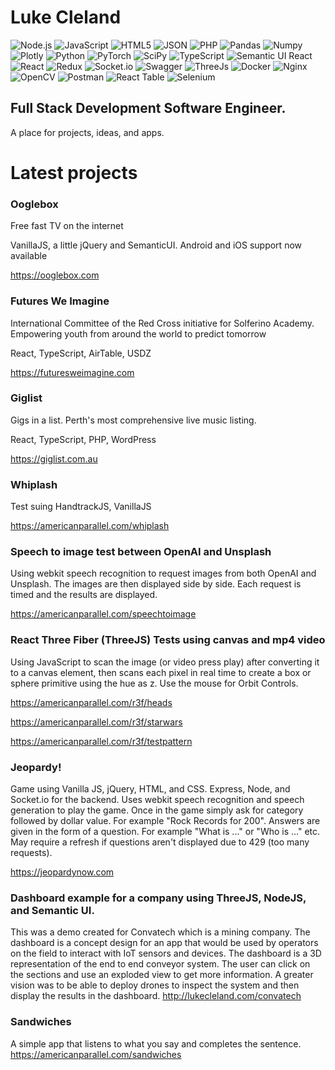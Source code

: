 # Luke Cleland

![Node.js](https://img.shields.io/badge/Node.js-339933?style=for-the-badge&logo=nodedotjs&logoColor=white)
![JavaScript](https://img.shields.io/badge/JavaScript-323330?style=for-the-badge&logo=javascript&logoColor=F7DF1E)
![HTML5](https://img.shields.io/badge/HTML5-E34F26?style=for-the-badge&logo=html5&logoColor=white)
![JSON](https://img.shields.io/badge/json-5E5C5C?style=for-the-badge&logo=json&logoColor=white)
![PHP](https://img.shields.io/badge/PHP-777BB4?style=for-the-badge&logo=php&logoColor=white)
![Pandas](https://img.shields.io/badge/Pandas-2C2D72?style=for-the-badge&logo=pandas&logoColor=white)
![Numpy](https://img.shields.io/badge/Numpy-777BB4?style=for-the-badge&logo=numpy&logoColor=white)
![Plotly](https://img.shields.io/badge/Plotly-239120?style=for-the-badge&logo=plotly&logoColor=white)
![Python](https://img.shields.io/badge/Python-FFD43B?style=for-the-badge&logo=python&logoColor=blue)
![PyTorch](https://img.shields.io/badge/PyTorch-EE4C2C?style=for-the-badge&logo=PyTorch&logoColor=white)
![SciPy](https://img.shields.io/badge/SciPy-654FF0?style=for-the-badge&logo=SciPy&logoColor=white)
![TypeScript](https://img.shields.io/badge/TypeScript-007ACC?style=for-the-badge&logo=typescript&logoColor=white)
![Semantic UI React](https://img.shields.io/badge/semantic%20ui%20react-35BDB2?style=for-the-badge&logo=semanticuireact&logoColor=white)
![React](https://img.shields.io/badge/React-20232A?style=for-the-badge&logo=react&logoColor=61DAFB)
![Redux](https://img.shields.io/badge/Redux-593D88?style=for-the-badge&logo=redux&logoColor=white)
![Socket.io](https://img.shields.io/badge/Socket.io-010101?&style=for-the-badge&logo=Socket.io&logoColor=white)
![Swagger](https://img.shields.io/badge/Swagger-85EA2D?style=for-the-badge&logo=Swagger&logoColor=white)
![ThreeJs](https://img.shields.io/badge/ThreeJs-black?style=for-the-badge&logo=three.js&logoColor=white)
![Docker](https://img.shields.io/badge/Docker-2CA5E0?style=for-the-badge&logo=docker&logoColor=white)
![Nginx](https://img.shields.io/badge/Nginx-009639?style=for-the-badge&logo=nginx&logoColor=white)
![OpenCV](https://img.shields.io/badge/OpenCV-27338e?style=for-the-badge&logo=OpenCV&logoColor=white)
![Postman](https://img.shields.io/badge/Postman-FF6C37?style=for-the-badge&logo=Postman&logoColor=white)
![React Table](https://img.shields.io/badge/react%20table-FF4154?style=for-the-badge&logo=react%20table&logoColor=white)
![Selenium](https://img.shields.io/badge/Selenium-43B02A?style=for-the-badge&logo=Selenium&logoColor=white)

## Full Stack Development Software Engineer.

A place for projects, ideas, and apps.

# Latest projects

### Ooglebox
Free fast TV on the internet

VanillaJS, a little jQuery and SemanticUI. Android and iOS support now available

<https://ooglebox.com>

### Futures We Imagine
International Committee of the Red Cross initiative for Solferino Academy. Empowering youth from around the world to predict tomorrow

React, TypeScript, AirTable, USDZ

<https://futuresweimagine.com>

### Giglist
Gigs in a list. Perth's most comprehensive live music listing.

React, TypeScript, PHP, WordPress

<https://giglist.com.au>

### Whiplash
Test suing HandtrackJS, VanillaJS

<https://americanparallel.com/whiplash>

### Speech to image test between OpenAI and Unsplash
Using webkit speech recognition to request images from both OpenAI and Unsplash. 
The images are then displayed side by side. Each request is timed and the results are displayed.

<https://americanparallel.com/speechtoimage>

### React Three Fiber (ThreeJS) Tests using canvas and mp4 video
Using JavaScript to scan the image (or video press play) after converting it to a canvas element, then scans each pixel in real time to create a box or sphere primitive using the hue as z. Use the mouse for Orbit Controls.

<https://americanparallel.com/r3f/heads>

<https://americanparallel.com/r3f/starwars>

<https://americanparallel.com/r3f/testpattern>


### Jeopardy! 
Game using Vanilla JS, jQuery, HTML, and CSS. Express, Node, and Socket.io for the backend.
Uses webkit speech recognition and speech generation to play the game. Once in the game simply ask for category followed by dollar value. For example "Rock Records for 200". Answers are given in the form of a question. For example "What is ..." or "Who is ..." etc. May require a refresh if questions aren't displayed due to 429 (too many requests).

<https://jeopardynow.com>

### Dashboard example for a company using ThreeJS, NodeJS, and Semantic UI.
This was a demo created for Convatech which is a mining company. The dashboard is a concept design for an app that would be used by operators on the field to interact with IoT sensors and devices. The dashboard is a 3D representation of the end to end conveyor system. The user can click on the sections and use an exploded view to get more information. A greater vision was to be able to deploy drones to inspect the system and then display the results in the dashboard.
<http://lukecleland.com/convatech>

### Sandwiches
A simple app that listens to what you say and completes the sentence.
<https://americanparallel.com/sandwiches>
